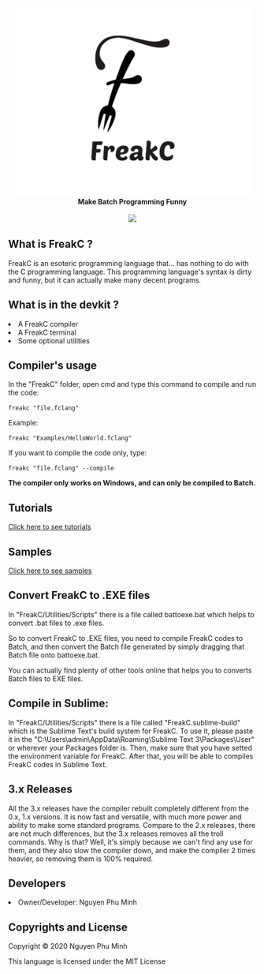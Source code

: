 <div align="center">
  <img src="Resources/Branding/logo.png" />
  <br/>
  <b>Make Batch Programming Funny</b>
  <br/>
  <br/>
  <a href="https://github.com/nguyenphuminh/FreakC/blob/master/LICENSE.md"><img src="https://img.shields.io/badge/license-MIT-blue.svg"/></a>
</div>

## What is FreakC ?
FreakC is an esoteric programming language that... has nothing to do with the C programming language. This programming language's syntax is dirty and funny, but it can actually make many decent programs.

## What is in the devkit ?
<li>A FreakC compiler</li>
<li>A FreakC terminal</li>
<li>Some optional utilities</li>

## Compiler's usage
In the "FreakC" folder, open cmd and type this command to compile and run the code:

    freakc "file.fclang"
    
Example:
    
    freakc "Examples/HelloWorld.fclang"
 
If you want to compile the code only, type:

    freakc "file.fclang" --compile

<b>The compiler only works on Windows, and can only be compiled to Batch.</b>

## Tutorials 
<a href=https://github.com/nguyenphuminh/FreakC/blob/master/TUTORIAL.md>Click here to see tutorials</a>

## Samples
<a href=https://github.com/nguyenphuminh/FreakC/tree/master/Examples>Click here to see samples</a>

## Convert FreakC to .EXE files
In "FreakC/Utilities/Scripts" there is a file called battoexe.bat which helps to convert .bat files to .exe files.

So to convert FreakC to .EXE files, you need to compile FreakC codes to Batch, and then convert the Batch file generated by simply dragging that Batch file onto battoexe.bat.

You can actually find plenty of other tools online that helps you to converts Batch files to EXE files.

## Compile in Sublime:
In "FreakC/Utilities/Scripts" there is a file called "FreakC.sublime-build" which is the Sublime Text's build system for FreakC. To use it, please paste it in the "C:\Users\admin\AppData\Roaming\Sublime Text 3\Packages\User" or wherever your Packages folder is. Then, make sure that you have setted the environment variable for FreakC. After that, you will be able to compiles FreakC codes in Sublime Text.

## 3.x Releases
All the 3.x releases have the compiler rebuilt completely different from the 0.x, 1.x versions. It is now fast and versatile, with much more power and ability to make some standard programs. Compare to the 2.x releases, there are not much differences, but the 3.x releases removes all the troll commands. Why is that? Well, it's simply because we can't find any use for them, and they also slow the compiler down, and make the compiler 2 times heavier, so removing them is 100% required.

## Developers
<li>Owner/Developer: Nguyen Phu Minh</li>

## Copyrights and License
Copyright © 2020 Nguyen Phu Minh

This language is licensed under the MIT License
